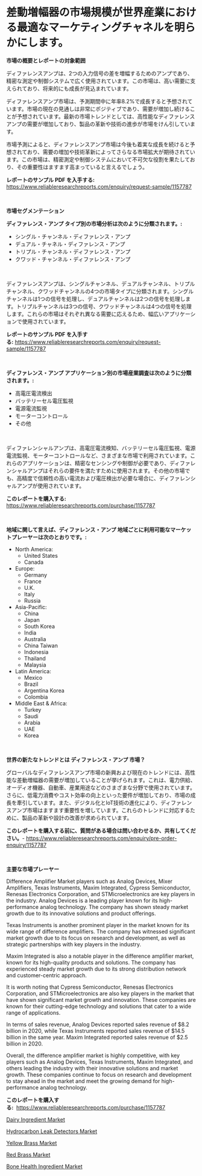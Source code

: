 <p><h1>差動増幅器の市場規模が世界産業における最適なマーケティングチャネルを明らかにします。</h1></p><p><strong>市場の概要とレポートの対象範囲</strong></p>
<p><p>ディファレンスアンプは、2つの入力信号の差を増幅するためのアンプであり、精密な測定や制御システムで広く使用されています。この市場は、高い需要に支えられており、将来的にも成長が見込まれています。</p><p>ディファレンスアンプ市場は、予測期間中に年率8.2%で成長すると予想されています。市場の現在の見通しは非常にポジティブであり、需要が増加し続けることが予想されています。最新の市場トレンドとしては、高性能なディファレンスアンプの需要が増加しており、製品の革新や技術の進歩が市場をけん引しています。</p><p>市場予測によると、ディファレンスアンプ市場は今後も着実な成長を続けると予想されており、需要の増加や技術革新によってさらなる市場拡大が期待されています。この市場は、精密測定や制御システムにおいて不可欠な役割を果たしており、その重要性はますます高まっていると言えるでしょう。</p></p>
<p><strong>レポートのサンプル PDF を入手する:</strong> <a href="https://www.reliableresearchreports.com/enquiry/request-sample/1157787">https://www.reliableresearchreports.com/enquiry/request-sample/1157787</a></p>
<p>&nbsp;</p>
<p><strong>市場セグメンテーション</strong></p>
<p><strong>ディファレンス・アンプ タイプ別の市場分析は次のように分類されます。:</strong></p>
<p><ul><li>シングル・チャンネル・ディファレンス・アンプ</li><li>デュアル・チャネル・ディファレンス・アンプ</li><li>トリプル・チャンネル・ディファレンス・アンプ</li><li>クワッド・チャンネル・ディファレンス・アンプ</li></ul></p>
<p>&nbsp;</p>
<p><p>ディファレンスアンプは、シングルチャンネル、デュアルチャンネル、トリプルチャンネル、クワッドチャンネルの4つの市場タイプに分類されます。シングルチャンネルは1つの信号を処理し、デュアルチャンネルは2つの信号を処理します。トリプルチャンネルは3つの信号、クワッドチャンネルは4つの信号を処理します。これらの市場はそれぞれ異なる需要に応えるため、幅広いアプリケーションで使用されています。</p></p>
<p><strong>レポートのサンプル PDF を入手する:</strong>&nbsp;<a href="https://www.reliableresearchreports.com/enquiry/request-sample/1157787">https://www.reliableresearchreports.com/enquiry/request-sample/1157787</a></p>
<p>&nbsp;</p>
<p><strong> ディファレンス・アンプ アプリケーション別の市場産業調査は次のように分類されます。:</strong></p>
<p><ul><li>高電圧電流検出</li><li>バッテリーセル電圧監視</li><li>電源電流監視</li><li>モーターコントロール</li><li>その他</li></ul></p>
<p>&nbsp;</p>
<p><p>ディファレンシャルアンプは、高電圧電流検知、バッテリーセル電圧監視、電源電流監視、モーターコントロールなど、さまざまな市場で利用されています。これらのアプリケーションは、精密なセンシングや制御が必要であり、ディファレンシャルアンプはそれらの要件を満たすために使用されます。その他の市場でも、高精度で信頼性の高い電流および電圧検出が必要な場合に、ディファレンシャルアンプが使用されています。</p></p>
<p><strong>このレポートを購入する:</strong>&nbsp; <a href="https://www.reliableresearchreports.com/purchase/1157787">https://www.reliableresearchreports.com/purchase/1157787</a></p>
<p>&nbsp;</p>
<p><strong>地域に関して言えば、ディファレンス・アンプ 地域ごとに利用可能なマーケットプレーヤーは次のとおりです。:</strong></p>
<p><ul>
    <li>
        North America:
        <ul>
            <li>United States</li>
            <li>Canada</li>
        </ul>
    </li>
    <li>
        Europe:
        <ul>
            <li>Germany</li>
            <li>France</li>
            <li>U.K.</li>
            <li>Italy</li>
            <li>Russia</li>
        </ul>
    </li>
    <li>
        Asia-Pacific:
        <ul>
            <li>China</li>
            <li>Japan</li>
            <li>South Korea</li>
            <li>India</li>
            <li>Australia</li>
            <li>China Taiwan</li>
            <li>Indonesia</li>
            <li>Thailand</li>
            <li>Malaysia</li>
        </ul>
    </li>
    <li>
        Latin America:
        <ul>
            <li>Mexico</li>
            <li>Brazil</li>
            <li>Argentina Korea</li>
            <li>Colombia</li>
        </ul>
    </li>
    <li>
        Middle East & Africa:
        <ul>
            <li>Turkey</li>
            <li>Saudi</li>
            <li>Arabia</li>
            <li>UAE</li>
            <li>Korea</li>
        </ul>
    </li>
    </ul></p>
<p>&nbsp;</p>
<p><strong>世界の新たなトレンドとは ディファレンス・アンプ 市場？</strong></p>
<p><p>グローバルなディファレンスアンプ市場の新興および現在のトレンドには、高性能な差動増幅器の需要が増加していることが挙げられます。これは、電力供給、オーディオ機器、自動車、産業用途などのさまざまな分野で使用されています。さらに、低電力消費やコスト効率の向上といった要件が増加しており、市場の成長を牽引しています。また、デジタル化とIoT技術の進化により、ディファレンスアンプ市場はますます重要性を増しています。これらのトレンドに対応するために、製品の革新や設計の改善が求められています。</p></p>
<p><strong>このレポートを購入する前に、質問がある場合は問い合わせるか、共有してください。</strong>- <a href="https://www.reliableresearchreports.com/enquiry/pre-order-enquiry/1157787">https://www.reliableresearchreports.com/enquiry/pre-order-enquiry/1157787</a></p>
<p>&nbsp;</p>
<p><strong>主要な市場プレーヤー</strong></p>
<p><p>Difference Amplifier Market players such as Analog Devices, Mixer Amplifiers, Texas Instruments, Maxim Integrated, Cypress Semiconductor, Renesas Electronics Corporation, and STMicroelectronics are key players in the industry. Analog Devices is a leading player known for its high-performance analog technology. The company has shown steady market growth due to its innovative solutions and product offerings.</p><p>Texas Instruments is another prominent player in the market known for its wide range of difference amplifiers. The company has witnessed significant market growth due to its focus on research and development, as well as strategic partnerships with key players in the industry.</p><p>Maxim Integrated is also a notable player in the difference amplifier market, known for its high-quality products and solutions. The company has experienced steady market growth due to its strong distribution network and customer-centric approach.</p><p>It is worth noting that Cypress Semiconductor, Renesas Electronics Corporation, and STMicroelectronics are also key players in the market that have shown significant market growth and innovation. These companies are known for their cutting-edge technology and solutions that cater to a wide range of applications.</p><p>In terms of sales revenue, Analog Devices reported sales revenue of $8.2 billion in 2020, while Texas Instruments reported sales revenue of $14.5 billion in the same year. Maxim Integrated reported sales revenue of $2.5 billion in 2020.</p><p>Overall, the difference amplifier market is highly competitive, with key players such as Analog Devices, Texas Instruments, Maxim Integrated, and others leading the industry with their innovative solutions and market growth. These companies continue to focus on research and development to stay ahead in the market and meet the growing demand for high-performance analog technology.</p></p>
<p><strong>このレポートを購入する:</strong>&nbsp;&nbsp;<a href="https://www.reliableresearchreports.com/purchase/1157787">https://www.reliableresearchreports.com/purchase/1157787</a></p>
<p><p><a href="https://issuu.com/reportprime-2/docs/dairy-ingredient-market-size-2030.pptx">Dairy Ingredient Market</a></p><p><a href="https://scarlet-rocket-c63.notion.site/Hydrocarbon-Leak-Detectors-Market-Size-and-Examines-its-Market-Scope-with-a-Primary-Focus-on-Growt-2b22b7b39ff1492f8f288a454d2c9d82">Hydrocarbon Leak Detectors Market</a></p><p><a href="https://github.com/lylyparadise/Market-Research-Report-List-2/blob/main/yellow-brass-market.md">Yellow Brass Market</a></p><p><a href="https://github.com/GroverBarry/Market-Research-Report-List-4/blob/main/red-brass-market.md">Red Brass Market</a></p><p><a href="https://issuu.com/reportprime-2/docs/bone-health-ingredient-market-size-2030.pptx">Bone Health Ingredient Market</a></p></p>